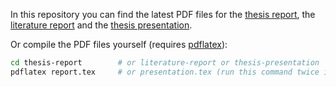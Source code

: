 
In this repository you can find the latest PDF files for the [thesis report](https://github.com/GijsGroote/thesis/blob/main/thesis-report/report.pdf), the [literature report](https://github.com/GijsGroote/thesis/blob/main/literature-report/report.pdf) and the [thesis presentation](https://github.com/GijsGroote/thesis/blob/main/thesis-presentation/presentation.pdf).

Or compile the PDF files yourself (requires [pdflatex](https://www.latex-project.org/get/#tex-distributions)):
```bash
cd thesis-report        # or literature-report or thesis-presentation
pdflatex report.tex     # or presentation.tex (run this command twice if the pdf file misses the references) 
```
